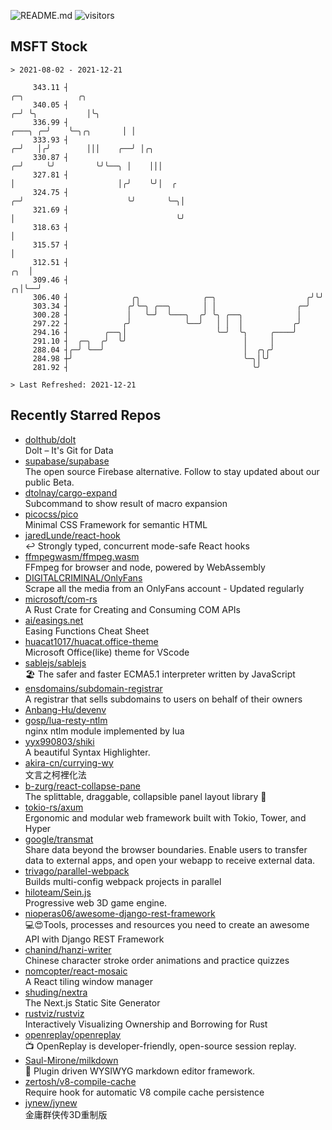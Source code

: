 ![README.md](https://github.com/Gerhut/Gerhut/workflows/README.md/badge.svg)
![visitors](https://visitors.vercel.app/Gerhut/Gerhut?token=8cf69d1f6813d272ef062726b6070c9be4ff72038cfe5a7ded7384a8da65d866)

## MSFT Stock

```
> 2021-08-02 - 2021-12-21

     343.11 ┤                                                                            ╭─╮            ╭╮       
     340.05 ┤                                                                          ╭─╯ ╰╮           │╰╮      
     336.99 ┤                                                                  ╭───╮ ╭─╯    ╰─╮╭╮       │ │      
     333.93 ┤                                                                ╭─╯   │╭╯        │││    ╭──╯ │╭╮    
     330.87 ┤                                                              ╭─╯     ╰╯         ╰╯╰──╮ │    │││    
     327.81 ┤                                                              │                       │╭╯    ╰╯│  ╭ 
     324.75 ┤                                                            ╭─╯                       ╰╯       ╰─╮│ 
     321.69 ┤                                                            │                                    ╰╯ 
     318.63 ┤                                                            │                                       
     315.57 ┤                                                            │                                       
     312.51 ┤                                                        ╭╮  │                                       
     309.46 ┤                                                      ╭╮│╰──╯                                       
     306.40 ┤              ╭╮              ╭─╮                    ╭╯╰╯                                           
     303.34 ┤             ╭╯╰─╮ ╭──╮       │ │                  ╭─╯                                              
     300.28 ┤             │   ╰─╯  ╰───╮  ╭╯ ╰╮ ╭──╮            │                                                
     297.22 ┤            ╭╯            ╰──╯   │ │  │           ╭╯                                                
     294.16 ┤        ╭──╮│                    ╰─╯  ╰╮     ╭────╯                                                 
     291.10 ┤  ╭─╮  ╭╯  ╰╯                          │     │                                                      
     288.04 ┤╭─╯ ╰──╯                               │  ╭╮╭╯                                                      
     284.98 ┼╯                                      ╰─╮│╰╯                                                       
     281.92 ┤                                         ╰╯                                                         

> Last Refreshed: 2021-12-21
```

## Recently Starred Repos

- [dolthub/dolt](https://github.com/dolthub/dolt)  
  Dolt – It's Git for Data
- [supabase/supabase](https://github.com/supabase/supabase)  
  The open source Firebase alternative. Follow to stay updated about our public Beta.
- [dtolnay/cargo-expand](https://github.com/dtolnay/cargo-expand)  
  Subcommand to show result of macro expansion
- [picocss/pico](https://github.com/picocss/pico)  
  Minimal CSS Framework for semantic HTML
- [jaredLunde/react-hook](https://github.com/jaredLunde/react-hook)  
  ↩ Strongly typed, concurrent mode-safe React hooks
- [ffmpegwasm/ffmpeg.wasm](https://github.com/ffmpegwasm/ffmpeg.wasm)  
  FFmpeg for browser and node, powered by WebAssembly
- [DIGITALCRIMINAL/OnlyFans](https://github.com/DIGITALCRIMINAL/OnlyFans)  
  Scrape all the media from an OnlyFans account - Updated regularly
- [microsoft/com-rs](https://github.com/microsoft/com-rs)  
  A Rust Crate for Creating and Consuming COM APIs
- [ai/easings.net](https://github.com/ai/easings.net)  
  Easing Functions Cheat Sheet
- [huacat1017/huacat.office-theme](https://github.com/huacat1017/huacat.office-theme)  
  Microsoft Office(like) theme for VScode
- [sablejs/sablejs](https://github.com/sablejs/sablejs)  
  🏖️ The safer and faster ECMA5.1 interpreter written by JavaScript
- [ensdomains/subdomain-registrar](https://github.com/ensdomains/subdomain-registrar)  
  A registrar that sells subdomains to users on behalf of their owners
- [Anbang-Hu/devenv](https://github.com/Anbang-Hu/devenv)  
- [gosp/lua-resty-ntlm](https://github.com/gosp/lua-resty-ntlm)  
  nginx ntlm module implemented by lua
- [yyx990803/shiki](https://github.com/yyx990803/shiki)  
  A beautiful Syntax Highlighter.
- [akira-cn/currying-wy](https://github.com/akira-cn/currying-wy)  
  文言之柯裡化法
- [b-zurg/react-collapse-pane](https://github.com/b-zurg/react-collapse-pane)  
  The splittable, draggable, collapsible panel layout library 🎉
- [tokio-rs/axum](https://github.com/tokio-rs/axum)  
  Ergonomic and modular web framework built with Tokio, Tower, and Hyper
- [google/transmat](https://github.com/google/transmat)  
  Share data beyond the browser boundaries. Enable users to transfer data to external apps, and open your webapp to receive external data.
- [trivago/parallel-webpack](https://github.com/trivago/parallel-webpack)  
  Builds multi-config webpack projects in parallel
- [hiloteam/Sein.js](https://github.com/hiloteam/Sein.js)  
  Progressive web 3D game engine.
- [nioperas06/awesome-django-rest-framework](https://github.com/nioperas06/awesome-django-rest-framework)  
   💻😍Tools, processes and resources you need to create an awesome API with Django REST Framework
- [chanind/hanzi-writer](https://github.com/chanind/hanzi-writer)  
  Chinese character stroke order animations and practice quizzes
- [nomcopter/react-mosaic](https://github.com/nomcopter/react-mosaic)  
  A React tiling window manager
- [shuding/nextra](https://github.com/shuding/nextra)  
  The Next.js Static Site Generator
- [rustviz/rustviz](https://github.com/rustviz/rustviz)  
  Interactively Visualizing Ownership and Borrowing for Rust
- [openreplay/openreplay](https://github.com/openreplay/openreplay)  
  :tv: OpenReplay is developer-friendly, open-source session replay.
- [Saul-Mirone/milkdown](https://github.com/Saul-Mirone/milkdown)  
  🍼 Plugin driven WYSIWYG  markdown editor framework.
- [zertosh/v8-compile-cache](https://github.com/zertosh/v8-compile-cache)  
  Require hook for automatic V8 compile cache persistence
- [jynew/jynew](https://github.com/jynew/jynew)  
  金庸群侠传3D重制版

